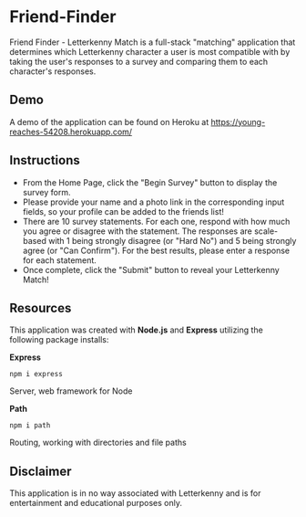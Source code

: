 # Friend-Finder
Friend Finder - Letterkenny Match is a full-stack "matching" application that determines which Letterkenny character a user is most compatible with by taking the user's responses to a survey and comparing them to each character's responses.

## Demo
A demo of the application can be found on Heroku at https://young-reaches-54208.herokuapp.com/

## Instructions
- From the Home Page, click the "Begin Survey" button to display the survey form.
- Please provide your name and a photo link in the corresponding input fields, so your profile can be added to the friends list!
- There are 10 survey statements. For each one, respond with how much you agree or disagree with the statement. The responses are scale-based with 1 being strongly disagree (or "Hard No") and 5 being strongly agree (or "Can Confirm"). For the best results, please enter a response for each statement.
- Once complete, click the "Submit" button to reveal your Letterkenny Match!

## Resources
This application was created with **Node.js** and **Express** utilizing the following package installs:

**Express**
```
npm i express
```
Server, web framework for Node

**Path**
```
npm i path
```
Routing, working with directories and file paths

## Disclaimer
This application is in no way associated with Letterkenny and is for entertainment and educational purposes only.
